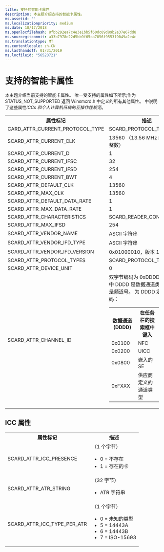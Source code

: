 ```yaml
---
title: 支持的智能卡属性
description: 本主题介绍支持的智能卡属性。
ms.assetid: ''
ms.localizationpriority: medium
ms.date: 10/17/2018
ms.openlocfilehash: 8fbb292ea7c4e3e1bb5f60dc89d89b2e37e67dd8
ms.sourcegitcommit: a33b7978e22d5bb9f65ca7056f955319049a2e4c
ms.translationtype: MT
ms.contentlocale: zh-CN
ms.lasthandoff: 01/31/2019
ms.locfileid: "56520721"
---
```

# <a name="supported-smart-card-attributes"></a>支持的智能卡属性
本主题介绍当前支持的智能卡属性。 唯一受支持的属性如下所示;作为 STATUS_NOT_SUPPORTED 返回 Winsmcrd.h 中定义的所有其他属性。 中说明了这些属性*ICCs 和个人计算机系统的互操作性规范*。

<table>
    <tbody>
        <tr>
            <th>属性标记</th>
            <th>描述</th>
        </tr>
        <tr>
            <td>CARD_ATTR_CURRENT_PROTOCOL_TYPE</td>
            <td>SCARD_PROTOCOL_T1</td>
        </tr>
        <tr>
            <td>SCARD_ATTR_CURRENT_CLK</td>
            <td>13560 （13.56 MHz 的小字节序整数）</td>
        </tr>
        <tr>
            <td>SCARD_ATTR_CURRENT_D</td>
            <td>1</td>
        </tr>
        <tr>
            <td>SCARD_ATTR_CURRENT_IFSC</td>
            <td>32</td>
        </tr>
        <tr>
            <td>SCARD_ATTR_CURRENT_IFSD</td>
            <td>254</td>
        </tr>
        <tr>
            <td>SCARD_ATTR_CURRENT_BWT</td>
            <td>4</td>
        </tr>
        <tr>
            <td>SCARD_ATTR_DEFAULT_CLK</td>
            <td>13560</td>
        </tr>
        <tr>
            <td>SCARD_ATTR_MAX_CLK</td>
            <td>13560</td>
        </tr>
        <tr>
            <td>SCARD_ATTR_DEFAULT_DATA_RATE</td>
            <td>1</td>
        </tr>
        <tr>
            <td>SCARD_ATTR_MAX_DATA_RATE</td>
            <td>1</td>
        </tr>
        <tr>
            <td>SCARD_ATTR_CHARACTERISTICS</td>
            <td>SCARD_READER_CONTACTLESS</td>
        </tr>
        <tr>
            <td>SCARD_ATTR_MAX_IFSD</td>
            <td>254</td>
        </tr>
        <tr>
            <td>SCARD_ATTR_VENDOR_NAME</td>
            <td>ASCII 字符串</td>
        </tr>
        <tr>
            <td>SCARD_ATTR_VENDOR_IFD_TYPE</td>
            <td>ASCII 字符串</td>
        </tr>
        <tr>
            <td>SCARD_ATTR_VENDOR_IFD_VERSION</td>
            <td>0x01000010，版本 1.0.0.1</td>
        </tr>
        <tr>
            <td>SCARD_ATTR_PROTOCOL_TYPES</td>
            <td>SCARD_PROTOCOL_T1</td>
        </tr>
        <tr>
            <td>SCARD_ATTR_DEVICE_UNIT</td>
            <td>0</td>
        </tr>
        <tr>
            <td>SCARD_ATTR_CHANNEL_ID</td>
            <td>
双字节编码为 0xDDDDCCCC，其中 DDDD 是数据通道类型，CCCC 是频道号。 为 DDDD 定义以下编码： <table>
                    <tbody>
                        <tr>
                            <th>数据通道 (DDDD)</th>
                            <th>在任务栏的搜索框中键入</th>
                            <th>频道号 (CCCC)</th>
                        </tr>
                        <tr>
                            <td>0x0100</td>
                            <td>NFC</td>
                            <td>0</td>
                        </tr>
                        <tr>
                            <td>0x0200</td>
                            <td>UICC</td>
                            <td>0</td>
                        </tr>
                        <tr>
                            <td>0x0800</td>
                            <td>嵌入的 SE</td>
                            <td>0</td>
                        </tr>
                        <tr>
                            <td>0xFXXX</td>
                            <td>供应商定义的通道类型</td>
                            <td>供应商定义</td>
                        </tr><br/>                    </tbody>
                </table>
            </td>
        </tr>
    <tbody>
</table>

## <a name="icc-attributes"></a>ICC 属性

<table>
    <tbody>
        <tr>
            <th>属性标记</th>
            <th>描述</th>
        </tr>
        <tr>
            <td>SCARD_ATTR_ICC_PRESENCE</td>
            <td>（1 个字节） <ul>
                    <li> 0 = 不存在 </li>
                    <li> 1 = 存在的卡</li>
                </ul>
            </td>
        </tr>
        <tr>
            <td>SCARD_ATTR_ATR_STRING</td>
            <td>（32 字节） <ul>
                    <li> ATR 字符串 </li>
                </ul>
            </td>
        </tr>
        <tr>
            <td>SCARD_ATTR_ICC_TYPE_PER_ATR</td>
            <td>（1 个字节） <ul>
                    <li> 0 = 未知的类型 </li>
                    <li> 5 = 14443A </li>
                    <li> 6 = 14443B </li>
                    <li> 7 = ISO-15693 </li>
                </ul>
            </td>
        </tr>
